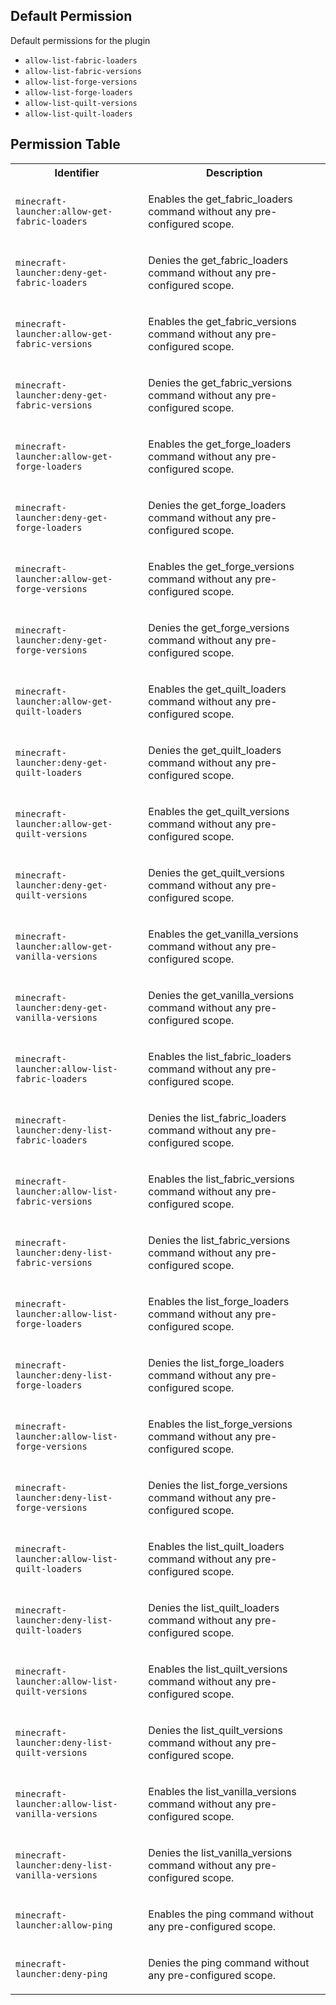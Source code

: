 ## Default Permission

Default permissions for the plugin

- `allow-list-fabric-loaders`
- `allow-list-fabric-versions`
- `allow-list-forge-versions`
- `allow-list-forge-loaders`
- `allow-list-quilt-versions`
- `allow-list-quilt-loaders`

## Permission Table

<table>
<tr>
<th>Identifier</th>
<th>Description</th>
</tr>


<tr>
<td>

`minecraft-launcher:allow-get-fabric-loaders`

</td>
<td>

Enables the get_fabric_loaders command without any pre-configured scope.

</td>
</tr>

<tr>
<td>

`minecraft-launcher:deny-get-fabric-loaders`

</td>
<td>

Denies the get_fabric_loaders command without any pre-configured scope.

</td>
</tr>

<tr>
<td>

`minecraft-launcher:allow-get-fabric-versions`

</td>
<td>

Enables the get_fabric_versions command without any pre-configured scope.

</td>
</tr>

<tr>
<td>

`minecraft-launcher:deny-get-fabric-versions`

</td>
<td>

Denies the get_fabric_versions command without any pre-configured scope.

</td>
</tr>

<tr>
<td>

`minecraft-launcher:allow-get-forge-loaders`

</td>
<td>

Enables the get_forge_loaders command without any pre-configured scope.

</td>
</tr>

<tr>
<td>

`minecraft-launcher:deny-get-forge-loaders`

</td>
<td>

Denies the get_forge_loaders command without any pre-configured scope.

</td>
</tr>

<tr>
<td>

`minecraft-launcher:allow-get-forge-versions`

</td>
<td>

Enables the get_forge_versions command without any pre-configured scope.

</td>
</tr>

<tr>
<td>

`minecraft-launcher:deny-get-forge-versions`

</td>
<td>

Denies the get_forge_versions command without any pre-configured scope.

</td>
</tr>

<tr>
<td>

`minecraft-launcher:allow-get-quilt-loaders`

</td>
<td>

Enables the get_quilt_loaders command without any pre-configured scope.

</td>
</tr>

<tr>
<td>

`minecraft-launcher:deny-get-quilt-loaders`

</td>
<td>

Denies the get_quilt_loaders command without any pre-configured scope.

</td>
</tr>

<tr>
<td>

`minecraft-launcher:allow-get-quilt-versions`

</td>
<td>

Enables the get_quilt_versions command without any pre-configured scope.

</td>
</tr>

<tr>
<td>

`minecraft-launcher:deny-get-quilt-versions`

</td>
<td>

Denies the get_quilt_versions command without any pre-configured scope.

</td>
</tr>

<tr>
<td>

`minecraft-launcher:allow-get-vanilla-versions`

</td>
<td>

Enables the get_vanilla_versions command without any pre-configured scope.

</td>
</tr>

<tr>
<td>

`minecraft-launcher:deny-get-vanilla-versions`

</td>
<td>

Denies the get_vanilla_versions command without any pre-configured scope.

</td>
</tr>

<tr>
<td>

`minecraft-launcher:allow-list-fabric-loaders`

</td>
<td>

Enables the list_fabric_loaders command without any pre-configured scope.

</td>
</tr>

<tr>
<td>

`minecraft-launcher:deny-list-fabric-loaders`

</td>
<td>

Denies the list_fabric_loaders command without any pre-configured scope.

</td>
</tr>

<tr>
<td>

`minecraft-launcher:allow-list-fabric-versions`

</td>
<td>

Enables the list_fabric_versions command without any pre-configured scope.

</td>
</tr>

<tr>
<td>

`minecraft-launcher:deny-list-fabric-versions`

</td>
<td>

Denies the list_fabric_versions command without any pre-configured scope.

</td>
</tr>

<tr>
<td>

`minecraft-launcher:allow-list-forge-loaders`

</td>
<td>

Enables the list_forge_loaders command without any pre-configured scope.

</td>
</tr>

<tr>
<td>

`minecraft-launcher:deny-list-forge-loaders`

</td>
<td>

Denies the list_forge_loaders command without any pre-configured scope.

</td>
</tr>

<tr>
<td>

`minecraft-launcher:allow-list-forge-versions`

</td>
<td>

Enables the list_forge_versions command without any pre-configured scope.

</td>
</tr>

<tr>
<td>

`minecraft-launcher:deny-list-forge-versions`

</td>
<td>

Denies the list_forge_versions command without any pre-configured scope.

</td>
</tr>

<tr>
<td>

`minecraft-launcher:allow-list-quilt-loaders`

</td>
<td>

Enables the list_quilt_loaders command without any pre-configured scope.

</td>
</tr>

<tr>
<td>

`minecraft-launcher:deny-list-quilt-loaders`

</td>
<td>

Denies the list_quilt_loaders command without any pre-configured scope.

</td>
</tr>

<tr>
<td>

`minecraft-launcher:allow-list-quilt-versions`

</td>
<td>

Enables the list_quilt_versions command without any pre-configured scope.

</td>
</tr>

<tr>
<td>

`minecraft-launcher:deny-list-quilt-versions`

</td>
<td>

Denies the list_quilt_versions command without any pre-configured scope.

</td>
</tr>

<tr>
<td>

`minecraft-launcher:allow-list-vanilla-versions`

</td>
<td>

Enables the list_vanilla_versions command without any pre-configured scope.

</td>
</tr>

<tr>
<td>

`minecraft-launcher:deny-list-vanilla-versions`

</td>
<td>

Denies the list_vanilla_versions command without any pre-configured scope.

</td>
</tr>

<tr>
<td>

`minecraft-launcher:allow-ping`

</td>
<td>

Enables the ping command without any pre-configured scope.

</td>
</tr>

<tr>
<td>

`minecraft-launcher:deny-ping`

</td>
<td>

Denies the ping command without any pre-configured scope.

</td>
</tr>
</table>
